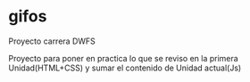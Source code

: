 # gifos
Proyecto carrera DWFS


Proyecto para poner en practica lo que se reviso en la primera Unidad(HTML+CSS) y sumar el contenido de  Unidad actual(Js)
